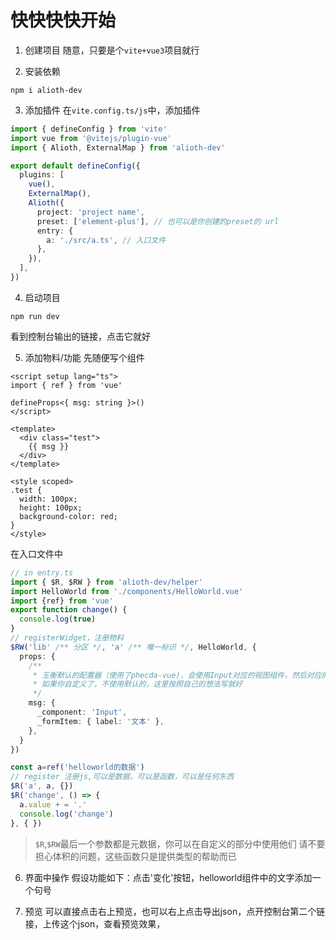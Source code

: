 # 快快快快开始

1. 创建项目
   随意，只要是个`vite+vue3`项目就行

2. 安装依赖

```shell
npm i alioth-dev
```

3. 添加插件
   在`vite.config.ts/js`中，添加插件

```ts
import { defineConfig } from 'vite'
import vue from '@vitejs/plugin-vue'
import { Alioth, ExternalMap } from 'alioth-dev'

export default defineConfig({
  plugins: [
    vue(),
    ExternalMap(),
    Alioth({
      project: 'project name',
      preset: ['element-plus'], // 也可以是你创建的preset的 url
      entry: {
        a: './src/a.ts', // 入口文件
      },
    }),
  ],
})
```

4. 启动项目

```shell
npm run dev
```

看到控制台输出的链接，点击它就好

5. 添加物料/功能
先随便写个组件

```vue
<script setup lang="ts">
import { ref } from 'vue'

defineProps<{ msg: string }>()
</script>

<template>
  <div class="test">
    {{ msg }}
  </div>
</template>

<style scoped>
.test {
  width: 100px;
  height: 100px;
  background-color: red;
}
</style>
```

在入口文件中
```ts
// in entry.ts
import { $R, $RW } from 'alioth-dev/helper'
import HelloWorld from './components/HelloWorld.vue'
import {ref} from 'vue'
export function change() {
  console.log(true)
}
// registerWidget，注册物料
$RW('lib' /** 分区 */, 'a' /** 唯一标识 */, HelloWorld, {
  props: {
    /**
     * 玉衡默认的配置器（使用了phecda-vue)，会使用Input对应的视图组件，然后对应的是物料中的msg，
     * 如果你自定义了，不使用默认的，这里按照自己的想法写就好
     */
    msg: {
      _component: 'Input',
      _formItem: { label: '文本' },
    },
  }
})

const a=ref('helloworld的数据')
// register 注册js,可以是数据，可以是函数，可以是任何东西
$R('a', a, {})
$R('change', () => {
  a.value + = '.'
  console.log('change')
}, { })
```

> `$R`,`$RW`最后一个参数都是元数据，你可以在自定义的部分中使用他们
> 请不要担心体积的问题，这些函数只是提供类型的帮助而已


6. 界面中操作
假设功能如下：点击'变化'按钮，helloworld组件中的文字添加一个句号


7. 预览
可以直接点击右上预览，也可以右上点击导出json，点开控制台第二个链接，上传这个json，查看预览效果，